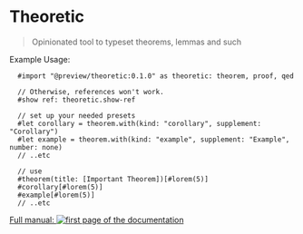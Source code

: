 # Theoretic

> Opinionated tool to typeset theorems, lemmas and such

Example Usage:
```typ
  #import "@preview/theoretic:0.1.0" as theoretic: theorem, proof, qed

  // Otherwise, references won't work.
  #show ref: theoretic.show-ref

  // set up your needed presets
  #let corollary = theorem.with(kind: "corollary", supplement: "Corollary")
  #let example = theorem.with(kind: "example", supplement: "Example", number: none)
  // ..etc

  // use
  #theorem(title: [Important Theorem])[#lorem(5)]
  #corollary[#lorem(5)]
  #example[#lorem(5)]
  // ..etc
```

[Full manual: ![first page of the documentation](https://raw.githubusercontent.com/nleanba/typst-theoretic/refs/tags/v0.1.0/preview.svg)](https://github.com/nleanba/typst-theoretic/blob/v0.1.0/main.pdf)